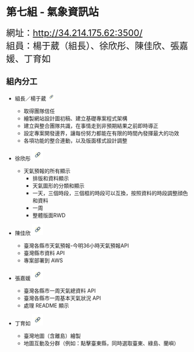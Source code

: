 # 第七組 - 氣象資訊站

<font size="5">網址：http://34.214.175.62:3500/</font><br/>
<font size="5">組員：楊于葳（組長）、徐欣彤、陳佳欣、張嘉媛、丁育如</font>

## 組內分工
- 組長／楊于葳 [<img src="static/images/link.png" style="line-height:20px" height="20px"/>](https://github.com/ywyang236)

    - 取得團隊信任
    - 繪製網站設計圖初稿、建立基礎專案程式架構
    - 建立與整合團隊共識，在事情走到非預期結果之前即時導正
    - 設定專案開發邊界，讓每份努力都能在有限的時間內發揮最大的功效
    - 各項功能的整合連動，以及版面樣式設計調整

- 徐欣彤 [<img src="static/images/link.png" width="30px"/>](https://github.com/Angel-Tsui)
    - 天氣預報的所有顯示
        - 排版和資料顯示
        - 天氣圖形的分類和顯示
        - 一天，三個時段，三個框的時段可以互換，按照資料的時段調整顔色和資料
        - 一周
        - 整體版面RWD

- 陳佳欣 [<img src="static/images/link.png" width="30px"/>](https://github.com/stella0320)
    - 臺灣各縣市天氣預報-今明36小時天氣預報API
    - 臺灣縣市資料 API
    - 專案部署到 AWS

- 張嘉媛 [<img src="static/images/link.png" width="30px"/>](https://github.com/Aliceeeee2023)
    - 臺灣各縣市一周天氣總資料 API
    - 臺灣各縣市一周基本天氣狀況 API
    - 處理 README 顯示

- 丁育如 [<img src="static/images/link.png" width="30px"/>](https://github.com/aiwlulu)
    - 臺灣地圖（含離島）繪製
    - 地圖互動及分群（例如：點擊臺東縣，同時選取臺東、綠島、蘭嶼）
